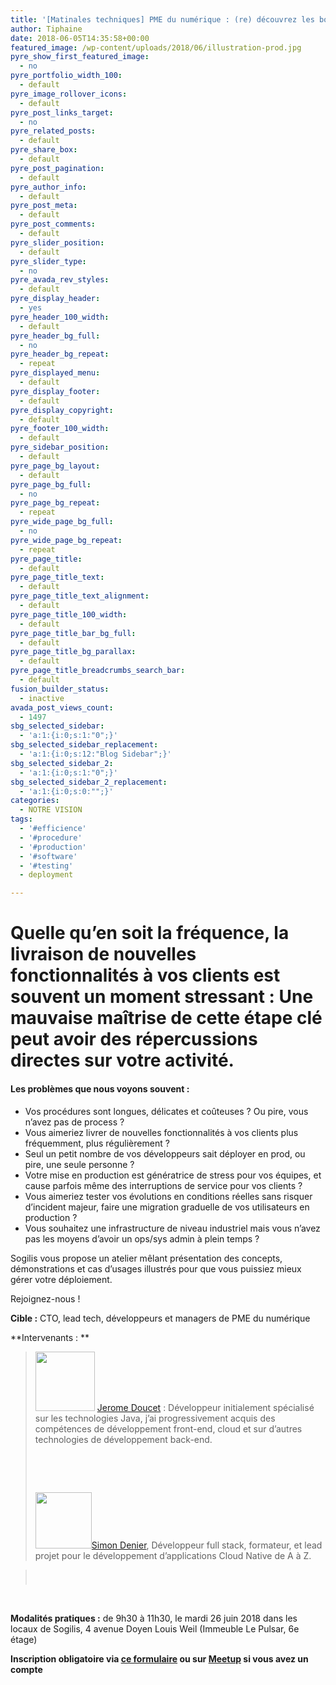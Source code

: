 ```yaml
---
title: '[Matinales techniques] PME du numérique : (re) découvrez les bonnes pratiques pour sécuriser votre mise en production logicielle le 26 juin'
author: Tiphaine
date: 2018-06-05T14:35:58+00:00
featured_image: /wp-content/uploads/2018/06/illustration-prod.jpg
pyre_show_first_featured_image:
  - no
pyre_portfolio_width_100:
  - default
pyre_image_rollover_icons:
  - default
pyre_post_links_target:
  - no
pyre_related_posts:
  - default
pyre_share_box:
  - default
pyre_post_pagination:
  - default
pyre_author_info:
  - default
pyre_post_meta:
  - default
pyre_post_comments:
  - default
pyre_slider_position:
  - default
pyre_slider_type:
  - no
pyre_avada_rev_styles:
  - default
pyre_display_header:
  - yes
pyre_header_100_width:
  - default
pyre_header_bg_full:
  - no
pyre_header_bg_repeat:
  - repeat
pyre_displayed_menu:
  - default
pyre_display_footer:
  - default
pyre_display_copyright:
  - default
pyre_footer_100_width:
  - default
pyre_sidebar_position:
  - default
pyre_page_bg_layout:
  - default
pyre_page_bg_full:
  - no
pyre_page_bg_repeat:
  - repeat
pyre_wide_page_bg_full:
  - no
pyre_wide_page_bg_repeat:
  - repeat
pyre_page_title:
  - default
pyre_page_title_text:
  - default
pyre_page_title_text_alignment:
  - default
pyre_page_title_100_width:
  - default
pyre_page_title_bar_bg_full:
  - default
pyre_page_title_bg_parallax:
  - default
pyre_page_title_breadcrumbs_search_bar:
  - default
fusion_builder_status:
  - inactive
avada_post_views_count:
  - 1497
sbg_selected_sidebar:
  - 'a:1:{i:0;s:1:"0";}'
sbg_selected_sidebar_replacement:
  - 'a:1:{i:0;s:12:"Blog Sidebar";}'
sbg_selected_sidebar_2:
  - 'a:1:{i:0;s:1:"0";}'
sbg_selected_sidebar_2_replacement:
  - 'a:1:{i:0;s:0:"";}'
categories:
  - NOTRE VISION
tags:
  - '#efficience'
  - '#procedure'
  - '#production'
  - '#software'
  - '#testing'
  - deployment

---
```

# Quelle qu’en soit la fréquence, la livraison de nouvelles fonctionnalités à vos clients est souvent un moment stressant : Une mauvaise maîtrise de cette étape clé peut avoir des répercussions directes sur votre activité.

#### **Les problèmes que nous voyons souvent :**

  * Vos procédures sont longues, délicates et coûteuses ? Ou pire, vous n’avez pas de process ?
  * Vous aimeriez livrer de nouvelles fonctionnalités à vos clients plus fréquemment, plus régulièrement ?
  * Seul un petit nombre de vos développeurs sait déployer en prod, ou pire, une seule personne ?
  * Votre mise en production est génératrice de stress pour vos équipes, et cause parfois même des interruptions de service pour vos clients ?
  * Vous aimeriez tester vos évolutions en conditions réelles sans risquer d’incident majeur, faire une migration graduelle de vos utilisateurs en production ?
  * Vous souhaitez une infrastructure de niveau industriel mais vous n’avez pas les moyens d’avoir un ops/sys admin à plein temps ?

Sogilis vous propose un atelier mêlant présentation des concepts, démonstrations et cas d’usages illustrés pour que vous puissiez mieux gérer votre déploiement.

Rejoignez-nous !

**Cible :** CTO, lead tech, développeurs et managers de PME du numérique

**Intervenants : **

> <p id="sched-page-me-name">
>   <img class=" wp-image-2275 alignleft" src="http://sogilis.com/wp-content/uploads/2018/06/jérome-doucet.jpg" alt="" width="95" height="95" srcset="http://sogilis.com/wp-content/uploads/2018/06/jérome-doucet.jpg 320w, http://sogilis.com/wp-content/uploads/2018/06/jérome-doucet-150x150.jpg 150w, http://sogilis.com/wp-content/uploads/2018/06/jérome-doucet-300x300.jpg 300w, http://sogilis.com/wp-content/uploads/2018/06/jérome-doucet-66x66.jpg 66w" sizes="(max-width: 95px) 100vw, 95px" /> <a href="https://www.linkedin.com/in/j%C3%A9r%C3%B4me-doucet-4b1a5450/">Jerome Doucet</a> : Développeur initialement spécialisé sur les technologies Java, j&rsquo;ai progressivement acquis des compétences de développement front-end, cloud et sur d&rsquo;autres technologies de développement back-end.
> </p>
> 
> &nbsp;
> 
> &nbsp;
> 
> <img class=" wp-image-2276 alignleft" src="http://sogilis.com/wp-content/uploads/2018/06/simon-denier.jpeg" alt="" width="90" height="90" srcset="http://sogilis.com/wp-content/uploads/2018/06/simon-denier.jpeg 189w, http://sogilis.com/wp-content/uploads/2018/06/simon-denier-150x150.jpeg 150w, http://sogilis.com/wp-content/uploads/2018/06/simon-denier-66x66.jpeg 66w" sizes="(max-width: 90px) 100vw, 90px" />[Simon Denier][1], Développeur full stack, formateur, et lead projet pour le développement d’applications Cloud Native de A à Z.
  
> 

&nbsp;

**Modalités pratiques :** de 9h30 à 11h30, le mardi 26 juin 2018 dans les locaux de Sogilis, 4 avenue Doyen Louis Weil (Immeuble Le Pulsar, 6e étage)

**Inscription obligatoire via [ce formulaire][2] ou sur [Meetup][3] si vous avez un compte**

 [1]: https://www.linkedin.com/in/simon-denier/
 [2]: https://goo.gl/forms/G0nZUXWVcliw1cad2
 [3]: http://meetu.ps/e/FnqMk/Bgx6T/f